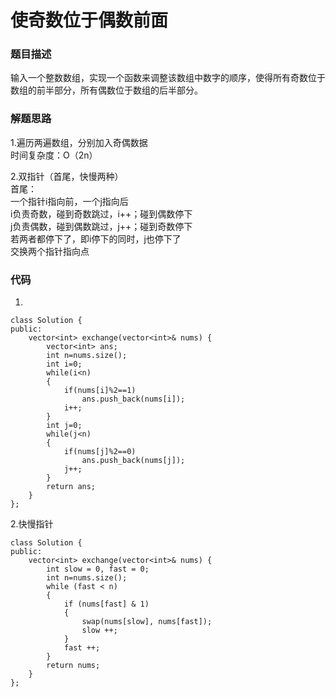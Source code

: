# 使奇数位于偶数前面

### 题目描述
输入一个整数数组，实现一个函数来调整该数组中数字的顺序，使得所有奇数位于数组的前半部分，所有偶数位于数组的后半部分。        

### 解题思路
1.遍历两遍数组，分别加入奇偶数据           
时间复杂度：O（2n）         

2.双指针（首尾，快慢两种）          
首尾：         
一个指针i指向前，一个j指向后      
i负责奇数，碰到奇数跳过，i++；碰到偶数停下           
j负责偶数，碰到偶数跳过，j++；碰到奇数停下     
若两者都停下了，即i停下的同时，j也停下了     
交换两个指针指向点     

### 代码
1.          
```
class Solution {
public:
    vector<int> exchange(vector<int>& nums) {
        vector<int> ans;
        int n=nums.size();
        int i=0;
        while(i<n)
        {
            if(nums[i]%2==1)
                ans.push_back(nums[i]);
            i++;
        }
        int j=0;
        while(j<n)
        {
            if(nums[j]%2==0)
                ans.push_back(nums[j]);
            j++;
        }
        return ans;
    }
};
```
2.快慢指针          
```
class Solution {
public:
    vector<int> exchange(vector<int>& nums) {
        int slow = 0, fast = 0;
        int n=nums.size();
        while (fast < n) 
        {
            if (nums[fast] & 1) 
            {
                swap(nums[slow], nums[fast]);
                slow ++;
            }
            fast ++;
        }
        return nums;
    }
};
```
